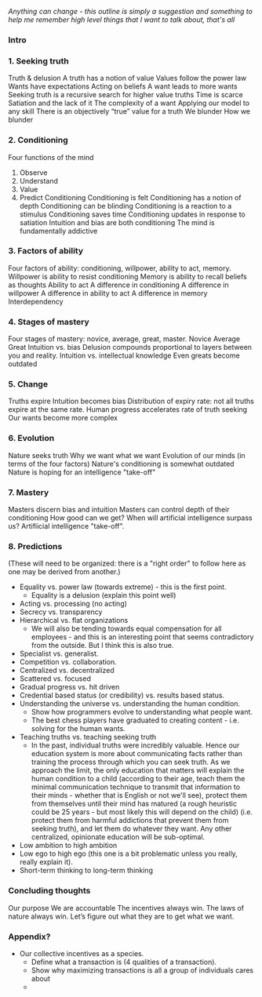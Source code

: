_Anything can change - this outline is simply a suggestion and something to help me remember high level things that I want to talk about, that's all_

### Intro

### 1. Seeking truth

Truth & delusion
A truth has a notion of value
Values follow the power law
Wants have expectations
Acting on beliefs
A want leads to more wants
Seeking truth is a recursive search for higher value truths
Time is scarce
Satiation and the lack of it
The complexity of a want
Applying our model to any skill
There is an objectively “true” value for a truth
We blunder
How we blunder

### 2. Conditioning

Four functions of the mind

1. Observe
2. Understand
3. Value
4. Predict
   Conditioning
   Conditioning is felt
   Conditioning has a notion of depth
   Conditioning can be blinding
   Conditioning is a reaction to a stimulus
   Conditioning saves time
   Conditioning updates in response to satiation
   Intuition and bias are both conditioning
   The mind is fundamentally addictive

### 3. Factors of ability

Four factors of ability: conditioning, willpower, ability to act, memory.
Willpower is ability to resist conditioning
Memory is ability to recall beliefs as thoughts
Ability to act
A difference in conditioning
A difference in willpower
A difference in ability to act
A difference in memory
Interdependency

### 4. Stages of mastery

Four stages of mastery: novice, average, great, master.
Novice
Average
Great
Intuition vs. bias
Delusion compounds proportional to layers between you and reality.
Intuition vs. intellectual knowledge
Even greats become outdated

### 5. Change

Truths expire
Intuition becomes bias
Distribution of expiry rate: not all truths expire at the same rate.
Human progress accelerates rate of truth seeking
Our wants become more complex

### 6. Evolution

Nature seeks truth
Why we want what we want
Evolution of our minds (in terms of the four factors)
Nature's conditioning is somewhat outdated
Nature is hoping for an intelligence "take-off"

### 7. Mastery

Masters discern bias and intuition
Masters can control depth of their conditioning
How good can we get?
When will artificial intelligence surpass us?
Artifiicial intelligence "take-off".

### 8. Predictions

(These will need to be organized: there is a "right order" to follow here as one may be derived from another.)

- Equality vs. power law (towards extreme) - this is the first point.
  - Equality is a delusion (explain this point well)
- Acting vs. processing (no acting)
- Secrecy vs. transparency
- Hierarchical vs. flat organizations
  - We will also be tending towards equal compensation for all employees - and this is an interesting point that seems contradictory from the outside. But I think this is also true.
- Specialist vs. generalist.
- Competition vs. collaboration.
- Centralized vs. decentralized
- Scattered vs. focused
- Gradual progress vs. hit driven
- Credential based status (or credibility) vs. results based status.
- Understanding the universe vs. understanding the human condition.
  - Show how programmers evolve to understanding what people want.
  - The best chess players have graduated to creating content - i.e. solving for the human wants.
- Teaching truths vs. teaching seeking truth
  - In the past, individual truths were incredibly valuable. Hence our education system is more about communicating facts rather than training the process through which you can seek truth. As we approach the limit, the only education that matters will explain the human condition to a child (according to their age, teach them the minimal communication technique to transmit that information to their minds - whether that is English or not we'll see), protect them from themselves until their mind has matured (a rough heuristic could be 25 years - but most likely this will depend on the child) (i.e. protect them from harmful addictions that prevent them from seeking truth), and let them do whatever they want. Any other centralized, opinionate education will be sub-optimal.
- Low ambition to high ambition
- Low ego to high ego (this one is a bit problematic unless you really, really explain it).
- Short-term thinking to long-term thinking

### Concluding thoughts

Our purpose
We are accountable
The incentives always win. The laws of nature always win. Let’s figure out what they are to get what we want.

### Appendix?

- Our collective incentives as a species.
  - Define what a transaction is (4 qualities of a transaction).
  - Show why maximizing transactions is all a group of individuals cares about
  -
